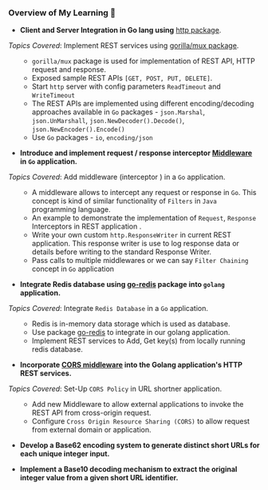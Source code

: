 
[comment]: <> (This file is to log the topics leraned in `Go` programming on each example)

### Overview of My Learning 📘 ###

- **Client and Server Integration in Go lang using** [http package](https://pkg.go.dev/net/http).

<i>Topics Covered</i>: Implement REST services using [gorilla/mux package](https://pkg.go.dev/github.com/gorilla/mux#section-readme).

<ol>

- `gorilla/mux` package is used for implementation of REST API, HTTP request and response.
- Exposed sample REST APIs `[GET, POST, PUT, DELETE]`.
- Start `http` server with config parameters `ReadTimeout` and `WriteTimeout` 
- The REST APIs are implemented using different encoding/decoding approaches available in `Go` packages - `json.Marshal`, `json.UnMarshall`, `json.NewDecoder().Decode()`, `json.NewEncoder().Encode()`
- Use `Go` packages - `io`, `encoding/json`

</ol>

- **Introduce and implement request / response interceptor [Middleware](https://pkg.go.dev/golang.org/x/pkgsite/internal/middleware) in `Go` application.**

<i>Topics Covered</i>: Add middleware (interceptor ) in a `Go` application.

<ol>

- A middleware allows to intercept any request or response in `Go`. This concept is kind of
similar functionality of `Filters` in `Java` programming language. 
- An example to demonstrate the implementation of `Request`, `Response` Interceptors in REST application .
- Write your own custom `http.ResponseWriter` in current REST application. This response writer is
use to log response data or details before writing to the standard Response Writer. 
- Pass calls to multiple middlewares or we can say `Filter Chaining` concept in `Go` application

</ol>

- **Integrate Redis database using [go-redis](https://github.com/redis/go-redis) package into `golang` application.**

<i>Topics Covered</i>: Integrate `Redis Database` in a `Go` application.

<ol>

- Redis is in-memory data storage which is used as database. 
- Use package [go-redis](https://github.com/redis/go-redis) to integrate in our golang application.
- Implement REST services to Add, Get key(s) from locally running redis database.

</ol>

- **Incorporate [CORS middleware](https://pkg.go.dev/github.com/rs/cors) into the Golang application's HTTP REST services.**

<i>Topics Covered</i>: Set-Up `CORS Policy` in URL shortner application.

<ol>

- Add new Middleware to allow external applications to invoke the REST API from cross-origin request. 
- Configure `Cross Origin Resource Sharing (CORS)` to allow request from external domain or application.

</ol>

- **Develop a Base62 encoding system to generate distinct short URLs for each unique integer input.**

- **Implement a Base10 decoding mechanism to extract the original integer value from a given short URL identifier.**